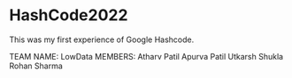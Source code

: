 # HashCode2022
This was my first experience of Google Hashcode. 

TEAM NAME: LowData
MEMBERS: Atharv Patil
         Apurva Patil
         Utkarsh Shukla
         Rohan Sharma
         
